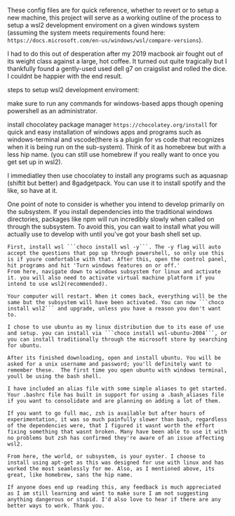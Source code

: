 These config files are for quick reference, whether to revert or to setup a new machine, this project will serve as a working outline of the process to setup a wsl2 development enviroment on a given windows system (assuming the system meets requirements found here: ```https://docs.microsoft.com/en-us/windows/wsl/compare-versions```). 

I had to do this out of desperation after my 2019 macbook air fought out of its weight class against a large, hot coffee. It turned out quite tragically but I thankfully found a gently-used used dell g7 on craigslist and rolled the dice. I couldnt be happier with the end result.

steps to setup wsl2 development enviroment:

make sure to run any commands for windows-based apps though opening powershell as an administrator.

install chocolatey package manager ```https://chocolatey.org/install```  for quick and easy installation of windows apps and programs such as windows-terminal and vscode(there is a plugin for vs code that recognizes when it is being run on the sub-system). Think of it as homebrew but with a less hip name. (you can still use homebrew if you really want to once you get set up in wsl2).

I immediatley then use chocolatey to install any programs such as aquasnap (shiftit but better) and 8gadgetpack. You can use it to install spotify and the like, so have at it.

One point of note to consider is whether you intend to develop primarily on the subsystem.  If you install dependencies into the traditional windows directories, packages like npm will run incredibly slowly when called on through the subsystem. To avoid this, you can wait to install what you will actually use to develop with until you've got your bash shell set up.

    First, install wsl ```choco install wsl -y```. The -y flag will auto accept the questions that pop up through powershell, so only use this is if youre comfortable with that. After this, open the control panel, hit programs and hit 'Turn windows features on or off.'
    From here, navigate down to windows subsystem for linux and activate it. you will also need to activate virtual machine platform if you intend to use wsl2(recommended). 

    Your computer will restart. When it comes back, everything will be the same but the subsystem will have been activated. You can now ```choco install wsl2``` and upgrade, unless you have a reason you don't want to.

    I chose to use ubuntu as my linux distribution due to its ease of use and setup. you can install via ```choco install wsl-ubuntu-2004```, or you can install traditionally through the microsoft store by searching for ubuntu.

    After its finished downloading, open and install ubuntu. You will be asked for a unix username and password; you'll definitely want to remember these.  The first time you open ubuntu with windows terminal, youll be using the bash shell.

    I have included an alias file with some simple aliases to get started. Your .bashrc file has built in support for using a .bash_aliases file if you want to consolidate and are planning on adding a lot of them. 

    If you want to go full mac, zsh is available but after hours of experimentation, it was so much painfully slower than bash, regardless of the dependencies were, that I figured it wasnt worth the effort fixing something that wasnt broken. Many have been able to use it with no problems but zsh has confirmed they're aware of an issue affecting wsl2.

    From here, the world, or subsystem, is your oyster. I choose to install using apt-get as this was designed for use with linux and has worked the most seamlessly for me. Also, as I mentioned above, its great, like homebrew, sans the hip name. 

    If anyone does end up reading this, any feedback is much appreciated as I am still learning and want to make sure I am not suggesting anything dangerous or stupid. I'd also love to hear if there are any better ways to work. Thank you.

    

   
